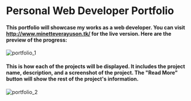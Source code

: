 # Personal Web Developer Portfolio

#### This portfolio will showcase my works as a web developer. You can visit http://www.minetteverayuson.tk/ for the live version. Here are the preview of the progress:


![portfolio_1](https://user-images.githubusercontent.com/32087081/109670515-26c67b80-7bae-11eb-8832-a06eb675c9f7.PNG)


#### This is how each of the projects will be displayed. It includes the project name, description, and a screenshot of the project. The "Read More" button will show the rest of the project's information.


![portfolio_2](https://user-images.githubusercontent.com/32087081/109670526-2928d580-7bae-11eb-9178-f4d4935377e6.PNG)
